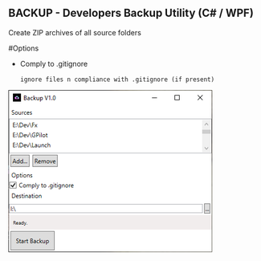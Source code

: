 ﻿## BACKUP - Developers Backup Utility (C# / WPF) 

Create ZIP archives of all source folders

#Options

- Comply to .gitignore
      
      ignore files n compliance with .gitignore (if present)

![ScreenShot](https://github.com/softwaremeisterei/backup/blob/master/screenshot.png?raw=true)
